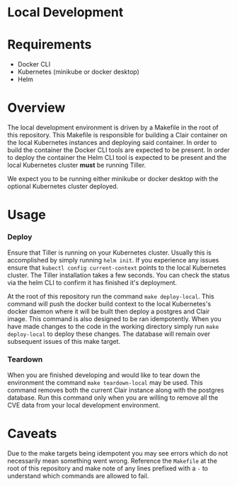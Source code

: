# Local Development

# Requirements

* Docker CLI
* Kubernetes (minikube or docker desktop)
* Helm 

# Overview 

The local development environment is driven by a Makefile in the root of this repository. 
This Makefile is responsible for building a Clair container on the local Kubernetes instances and deploying said container.
In order to build the container the Docker CLI tools are expected to be present.
In order to deploy the container the Helm CLI tool is expected to be present and the local Kubernetes cluster **must** be running Tiller. 

We expect you to be running either minikube or docker desktop with the optional Kubernetes cluster deployed. 

# Usage

### Deploy

Ensure that Tiller is running on your Kubernetes cluster. Usually this is accomplished by simply running `helm init`.
If you experience any issues ensure that `kubectl config current-context` points to the local Kubernetes cluster.
The Tiller installation takes a few seconds. You can check the status via the helm CLI to confirm it has finished it's deployment.

At the root of this repository run the command `make deploy-local`. 
This command will push the docker build context to the local Kubernetes's docker daemon where it will be built then deploy a postgres and Clair image.
This command is also designed to be ran idempotently.
When you have made changes to the code in the working directory simply run `make deploy-local` to deploy these changes.
The database will remain over subsequent issues of this make target. 

### Teardown

When you are finished developing and would like to tear down the environment the command `make teardown-local` may be used.
This command removes both the current Clair instance along with the postgres database.
Run this command only when you are willing to remove all the CVE data from your local development environment.

# Caveats

Due to the make targets being idempotent you may see errors which do not necessarily mean something went wrong.
Reference the `Makefile` at the root of this repository and make note of any lines prefixed with a `-` to understand which commands are allowed to fail.

